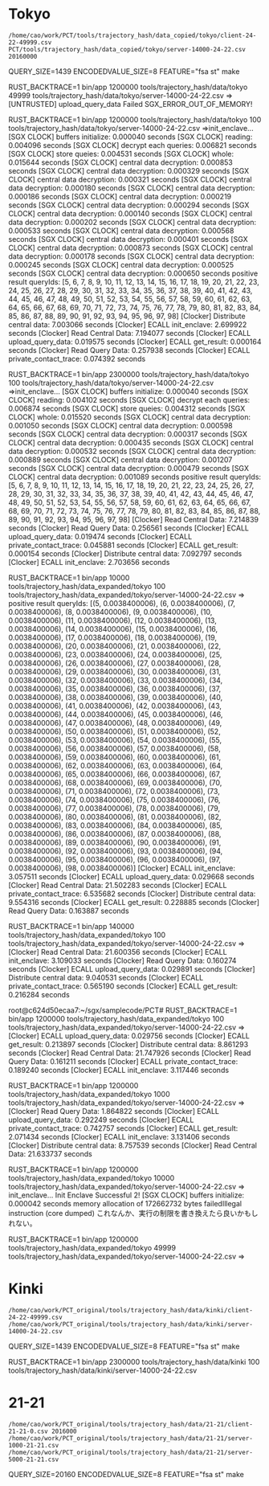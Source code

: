 # Tokyo
```
/home/cao/work/PCT/tools/trajectory_hash/data_copied/tokyo/client-24-22-49999.csv
PCT/tools/trajectory_hash/data_copied/tokyo/server-14000-24-22.csv 20160000
```
QUERY_SIZE=1439 ENCODEDVALUE_SIZE=8 FEATURE="fsa st" make

RUST_BACKTRACE=1 bin/app 1200000 tools/trajectory_hash/data/tokyo 49999 tools/trajectory_hash/data/tokyo/server-14000-24-22.csv
=>[UNTRUSTED] upload_query_data Failed SGX_ERROR_OUT_OF_MEMORY!

RUST_BACKTRACE=1 bin/app 1200000 tools/trajectory_hash/data/tokyo 100 tools/trajectory_hash/data/tokyo/server-14000-24-22.csv
=>init_enclave...
[SGX CLOCK] buffers initialize:  0.000040 seconds
[SGX CLOCK] reading:  0.004096 seconds
[SGX CLOCK] decrypt each queries:  0.006821 seconds
[SGX CLOCK] store queies:  0.004531 seconds
[SGX CLOCK] whole:  0.015644 seconds
[SGX CLOCK] central data decryption:  0.000853 seconds
[SGX CLOCK] central data decryption:  0.000329 seconds
[SGX CLOCK] central data decryption:  0.000321 seconds
[SGX CLOCK] central data decryption:  0.000180 seconds
[SGX CLOCK] central data decryption:  0.000186 seconds
[SGX CLOCK] central data decryption:  0.000219 seconds
[SGX CLOCK] central data decryption:  0.000294 seconds
[SGX CLOCK] central data decryption:  0.000140 seconds
[SGX CLOCK] central data decryption:  0.000202 seconds
[SGX CLOCK] central data decryption:  0.000533 seconds
[SGX CLOCK] central data decryption:  0.000568 seconds
[SGX CLOCK] central data decryption:  0.000401 seconds
[SGX CLOCK] central data decryption:  0.000873 seconds
[SGX CLOCK] central data decryption:  0.000178 seconds
[SGX CLOCK] central data decryption:  0.000245 seconds
[SGX CLOCK] central data decryption:  0.000525 seconds
[SGX CLOCK] central data decryption:  0.000650 seconds
positive result queryIds: [5, 6, 7, 8, 9, 10, 11, 12, 13, 14, 15, 16, 17, 18, 19, 20, 21, 22, 23, 24, 25, 26, 27, 28, 29, 30, 31, 32, 33, 34, 35, 36, 37, 38, 39, 40, 41, 42, 43, 44, 45, 46, 47, 48, 49, 50, 51, 52, 53, 54, 55, 56, 57, 58, 59, 60, 61, 62, 63, 64, 65, 66, 67, 68, 69, 70, 71, 72, 73, 74, 75, 76, 77, 78, 79, 80, 81, 82, 83, 84, 85, 86, 87, 88, 89, 90, 91, 92, 93, 94, 95, 96, 97, 98]
[Clocker] Distribute central data:  7.003066 seconds
[Clocker] ECALL init_enclave:  2.699922 seconds
[Clocker] Read Central Data:  7.194077 seconds
[Clocker] ECALL upload_query_data:  0.019575 seconds
[Clocker] ECALL get_result:  0.000164 seconds
[Clocker] Read Query Data:  0.257938 seconds
[Clocker] ECALL private_contact_trace:  0.074392 seconds


RUST_BACKTRACE=1 bin/app 2300000 tools/trajectory_hash/data/tokyo 100 tools/trajectory_hash/data/tokyo/server-14000-24-22.csv
=>init_enclave...
[SGX CLOCK] buffers initialize:  0.000040 seconds
[SGX CLOCK] reading:  0.004102 seconds
[SGX CLOCK] decrypt each queries:  0.006874 seconds
[SGX CLOCK] store queies:  0.004312 seconds
[SGX CLOCK] whole:  0.015520 seconds
[SGX CLOCK] central data decryption:  0.001050 seconds
[SGX CLOCK] central data decryption:  0.000598 seconds
[SGX CLOCK] central data decryption:  0.000317 seconds
[SGX CLOCK] central data decryption:  0.000435 seconds
[SGX CLOCK] central data decryption:  0.000532 seconds
[SGX CLOCK] central data decryption:  0.000889 seconds
[SGX CLOCK] central data decryption:  0.001207 seconds
[SGX CLOCK] central data decryption:  0.000479 seconds
[SGX CLOCK] central data decryption:  0.001089 seconds
positive result queryIds: [5, 6, 7, 8, 9, 10, 11, 12, 13, 14, 15, 16, 17, 18, 19, 20, 21, 22, 23, 24, 25, 26, 27, 28, 29, 30, 31, 32, 33, 34, 35, 36, 37, 38, 39, 40, 41, 42, 43, 44, 45, 46, 47, 48, 49, 50, 51, 52, 53, 54, 55, 56, 57, 58, 59, 60, 61, 62, 63, 64, 65, 66, 67, 68, 69, 70, 71, 72, 73, 74, 75, 76, 77, 78, 79, 80, 81, 82, 83, 84, 85, 86, 87, 88, 89, 90, 91, 92, 93, 94, 95, 96, 97, 98]
[Clocker] Read Central Data:  7.214839 seconds
[Clocker] Read Query Data:  0.256561 seconds
[Clocker] ECALL upload_query_data:  0.019474 seconds
[Clocker] ECALL private_contact_trace:  0.045881 seconds
[Clocker] ECALL get_result:  0.000154 seconds
[Clocker] Distribute central data:  7.092797 seconds
[Clocker] ECALL init_enclave:  2.703656 seconds

RUST_BACKTRACE=1 bin/app 10000 tools/trajectory_hash/data_expanded/tokyo 100 tools/trajectory_hash/data_expanded/tokyo/server-14000-24-22.csv
=>
positive result queryIds: [(5, 0.0038400006), (6, 0.0038400006), (7, 0.0038400006), (8, 0.0038400006), (9, 0.0038400006), (10, 0.0038400006), (11, 0.0038400006), (12, 0.0038400006), (13, 0.0038400006), (14, 0.0038400006), (15, 0.0038400006), (16, 0.0038400006), (17, 0.0038400006), (18, 0.0038400006), (19, 0.0038400006), (20, 0.0038400006), (21, 0.0038400006), (22, 0.0038400006), (23, 0.0038400006), (24, 0.0038400006), (25, 0.0038400006), (26, 0.0038400006), (27, 0.0038400006), (28, 0.0038400006), (29, 0.0038400006), (30, 0.0038400006), (31, 0.0038400006), (32, 0.0038400006), (33, 0.0038400006), (34, 0.0038400006), (35, 0.0038400006), (36, 0.0038400006), (37, 0.0038400006), (38, 0.0038400006), (39, 0.0038400006), (40, 0.0038400006), (41, 0.0038400006), (42, 0.0038400006), (43, 0.0038400006), (44, 0.0038400006), (45, 0.0038400006), (46, 0.0038400006), (47, 0.0038400006), (48, 0.0038400006), (49, 0.0038400006), (50, 0.0038400006), (51, 0.0038400006), (52, 0.0038400006), (53, 0.0038400006), (54, 0.0038400006), (55, 0.0038400006), (56, 0.0038400006), (57, 0.0038400006), (58, 0.0038400006), (59, 0.0038400006), (60, 0.0038400006), (61, 0.0038400006), (62, 0.0038400006), (63, 0.0038400006), (64, 0.0038400006), (65, 0.0038400006), (66, 0.0038400006), (67, 0.0038400006), (68, 0.0038400006), (69, 0.0038400006), (70, 0.0038400006), (71, 0.0038400006), (72, 0.0038400006), (73, 0.0038400006), (74, 0.0038400006), (75, 0.0038400006), (76, 0.0038400006), (77, 0.0038400006), (78, 0.0038400006), (79, 0.0038400006), (80, 0.0038400006), (81, 0.0038400006), (82, 0.0038400006), (83, 0.0038400006), (84, 0.0038400006), (85, 0.0038400006), (86, 0.0038400006), (87, 0.0038400006), (88, 0.0038400006), (89, 0.0038400006), (90, 0.0038400006), (91, 0.0038400006), (92, 0.0038400006), (93, 0.0038400006), (94, 0.0038400006), (95, 0.0038400006), (96, 0.0038400006), (97, 0.0038400006), (98, 0.0038400006)]
[Clocker] ECALL init_enclave:  3.057511 seconds
[Clocker] ECALL upload_query_data:  0.029668 seconds
[Clocker] Read Central Data:  21.502283 seconds
[Clocker] ECALL private_contact_trace:  6.535682 seconds
[Clocker] Distribute central data:  9.554316 seconds
[Clocker] ECALL get_result:  0.228885 seconds
[Clocker] Read Query Data:  0.163887 seconds


RUST_BACKTRACE=1 bin/app 140000 tools/trajectory_hash/data_expanded/tokyo 100 tools/trajectory_hash/data_expanded/tokyo/server-14000-24-22.csv
=>
[Clocker] Read Central Data:  21.600356 seconds
[Clocker] ECALL init_enclave:  3.109033 seconds
[Clocker] Read Query Data:  0.160274 seconds
[Clocker] ECALL upload_query_data:  0.029891 seconds
[Clocker] Distribute central data:  9.040531 seconds
[Clocker] ECALL private_contact_trace:  0.565190 seconds
[Clocker] ECALL get_result:  0.216284 seconds


root@c624d50ecaa7:~/sgx/samplecode/PCT# RUST_BACKTRACE=1 bin/app 1200000 tools/trajectory_hash/data_expanded/tokyo 100 tools/trajectory_hash/data_expanded/tokyo/server-14000-24-22.csv
=>
[Clocker] ECALL upload_query_data:  0.029756 seconds
[Clocker] ECALL get_result:  0.213897 seconds
[Clocker] Distribute central data:  8.861293 seconds
[Clocker] Read Central Data:  21.747926 seconds
[Clocker] Read Query Data:  0.161211 seconds
[Clocker] ECALL private_contact_trace:  0.189240 seconds
[Clocker] ECALL init_enclave:  3.117446 seconds


RUST_BACKTRACE=1 bin/app 1200000 tools/trajectory_hash/data_expanded/tokyo 1000 tools/trajectory_hash/data_expanded/tokyo/server-14000-24-22.csv
=>
[Clocker] Read Query Data:  1.864822 seconds
[Clocker] ECALL upload_query_data:  0.292249 seconds
[Clocker] ECALL private_contact_trace:  0.742757 seconds
[Clocker] ECALL get_result:  2.071434 seconds
[Clocker] ECALL init_enclave:  3.131406 seconds
[Clocker] Distribute central data:  8.757539 seconds
[Clocker] Read Central Data:  21.633737 seconds


RUST_BACKTRACE=1 bin/app 1200000 tools/trajectory_hash/data_expanded/tokyo 10000 tools/trajectory_hash/data_expanded/tokyo/server-14000-24-22.csv
=>
init_enclave...
 Init Enclave Successful 2!
[SGX CLOCK] buffers initialize:  0.000042 seconds
memory allocation of 172662732 bytes failedIllegal instruction (core dumped)
これなんか、実行の制限を書き換えたら良いかもしれない。

RUST_BACKTRACE=1 bin/app 1200000 tools/trajectory_hash/data_expanded/tokyo 49999 tools/trajectory_hash/data_expanded/tokyo/server-14000-24-22.csv
=>


# Kinki
```
/home/cao/work/PCT_original/tools/trajectory_hash/data/kinki/client-24-22-49999.csv
/home/cao/work/PCT_original/tools/trajectory_hash/data/kinki/server-14000-24-22.csv
```

QUERY_SIZE=1439 ENCODEDVALUE_SIZE=8 FEATURE="fsa st" make

RUST_BACKTRACE=1 bin/app 2300000 tools/trajectory_hash/data/kinki 100 tools/trajectory_hash/data/kinki/server-14000-24-22.csv


# 21-21
```
/home/cao/work/PCT_original/tools/trajectory_hash/data/21-21/client-21-21-0.csv 2016000
/home/cao/work/PCT_original/tools/trajectory_hash/data/21-21/server-1000-21-21.csv
/home/cao/work/PCT_original/tools/trajectory_hash/data/21-21/server-5000-21-21.csv
```
QUERY_SIZE=20160 ENCODEDVALUE_SIZE=8 FEATURE="fsa st" make
